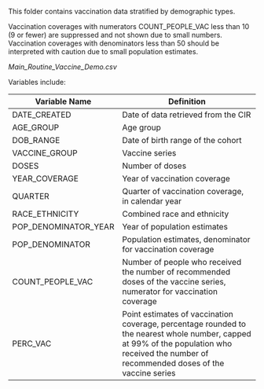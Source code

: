 This folder contains vaccination data stratified by demographic types. 

Vaccination coverages with numerators COUNT_PEOPLE_VAC less than 10 (9 or fewer) are suppressed and not shown due to small numbers. Vaccination coverages with denominators less than 50 should be interpreted with caution due to small population estimates. 

*Main_Routine_Vaccine_Demo.csv*

Variables include: 

|Variable Name | Definition |
|---|---|
DATE_CREATED | Date of data retrieved from the CIR
AGE_GROUP |Age group 
DOB_RANGE |Date of birth range of the cohort 
VACCINE_GROUP |Vaccine series 
DOSES |Number of doses 
YEAR_COVERAGE |Year of vaccination coverage  
QUARTER |Quarter of vaccination coverage, in calendar year
RACE_ETHNICITY |Combined race and ethnicity 
POP_DENOMINATOR_YEAR |Year of population estimates 
POP_DENOMINATOR |Population estimates, denominator for vaccination coverage 
COUNT_PEOPLE_VAC |Number of people who received the number of recommended doses of the vaccine series, numerator for vaccination coverage 
PERC_VAC |Point estimates of vaccination coverage, percentage rounded to the nearest whole number, capped at 99% of the population who received the number of recommended doses of the vaccine series
